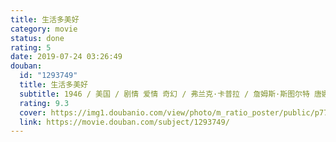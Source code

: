 ```yaml
---
title: 生活多美好
category: movie
status: done
rating: 5
date: 2019-07-24 03:26:49
douban:
  id: "1293749"
  title: 生活多美好
  subtitle: 1946 / 美国 / 剧情 爱情 奇幻 / 弗兰克·卡普拉 / 詹姆斯·斯图尔特 唐娜·里德
  rating: 9.3
  cover: https://img1.doubanio.com/view/photo/m_ratio_poster/public/p771490367.jpg
  link: https://movie.douban.com/subject/1293749/
---
```



